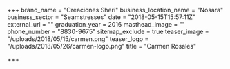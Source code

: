 +++
brand_name = "Creaciones Sheri"
business_location_name = "Nosara"
business_sector = "Seamstresses"
date = "2018-05-15T15:57:11Z"
external_url = ""
graduation_year = 2016
masthead_image = ""
phone_number = "8830-9675"
sitemap_exclude = true
teaser_image = "/uploads/2018/05/15/carmen.png"
teaser_logo = "/uploads/2018/05/26/carmen-logo.png"
title = "Carmen Rosales"

+++
